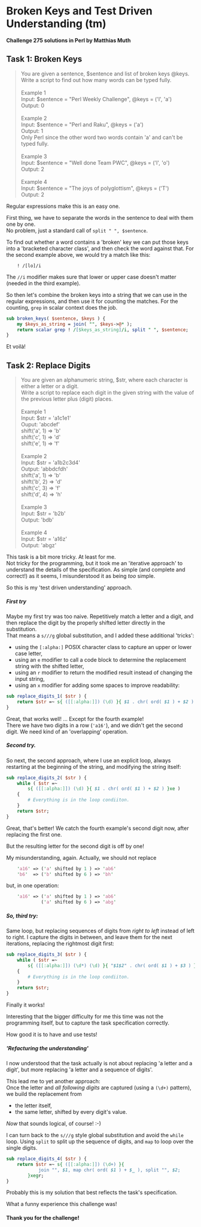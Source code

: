 # Broken Keys and Test Driven Understanding (tm)

**Challenge 275 solutions in Perl by Matthias Muth**

## Task 1: Broken Keys

> You are given a sentence, $sentence and list of broken keys @keys.<br/>
> Write a script to find out how many words can be typed fully.<br/>
> <br/>
> Example 1<br/>
> Input: \$sentence = "Perl Weekly Challenge", @keys = ('l', 'a')<br/>
> Output: 0<br/>
> <br/>
> Example 2<br/>
> Input: \$sentence = "Perl and Raku", @keys = ('a')<br/>
> Output: 1<br/>
> Only Perl since the other word two words contain 'a' and can't be typed fully.<br/>
> <br/>
> Example 3<br/>
> Input: \$sentence = "Well done Team PWC", @keys = ('l', 'o')<br/>
> Output: 2<br/>
> <br/>
> Example 4<br/>
> Input: \$sentence = "The joys of polyglottism", @keys = ('T')<br/>
> Output: 2<br/>

Regular expressions make this is an easy one.

First thing, we have to separate the words in the sentence to deal with them one by one.<br/>
No problem, just a standard call of `split " ", $sentence`.

To find out whether a word contains a 'broken' key
we can put those keys into a 'bracketed character class',
and then check the word against that.
For the second example above, we would try a match like this:

```perl[]  
    ! /[lo]/i
```

The `//i` modifier makes sure that lower or upper case doesn't matter
(needed in the third example).  

So then let's combine the broken keys into a string that we can use in the regular expressions,
and then use it for counting the matches.
For the counting, `grep` in scalar context does the job.

```perl
sub broken_keys( $sentence, $keys ) {
    my $keys_as_string = join( "", $keys->@* );
    return scalar grep ! /[$keys_as_string]/i, split " ", $sentence;
}
```

Et voilà!

## Task 2: Replace Digits

> You are given an alphanumeric string, \$str, where each character is either a letter or a digit.<br/>
> Write a script to replace each digit in the given string with the value of the previous letter plus (digit) places.<br/>
> <br/>
> Example 1<br/>
> Input: \$str = 'a1c1e1'<br/>
> Ouput: 'abcdef'<br/>
> shift('a', 1) => 'b'<br/>
> shift('c', 1) => 'd'<br/>
> shift('e', 1) => 'f'<br/>
> <br/>
> Example 2<br/>
> Input: \$str = 'a1b2c3d4'<br/>
> Output: 'abbdcfdh'<br/>
> shift('a', 1) => 'b'<br/>
> shift('b', 2) => 'd'<br/>
> shift('c', 3) => 'f'<br/>
> shift('d', 4) => 'h'<br/>
> <br/>
> Example 3<br/>
> Input: \$str = 'b2b'<br/>
> Output: 'bdb'<br/>
> <br/>
> Example 4<br/>
> Input: \$str = 'a16z'<br/>
> Output: 'abgz'<br/>

This task is a bit more tricky. At least for me.<br/>
Not tricky for the programming,
but it took me an 'iterative approach' to understand the details of the specification.
As simple (and complete and correct!) as it seems, I misunderstood it as being *too* simple.

So this is my 'test driven understanding' approach.  

##### First try

Maybe my first try was too naive.
Repetitively match a letter and a digit,
and then replace the digit by the properly shifted letter directly in the substitution.<br/>
That means a `s///g` global substitution, and I added these additional 'tricks':

* using the `[:alpha:]` POSIX character class to capture an upper or lower case letter,
* using an `e` modifier to call a code block to determine the replacement string with the shifted letter,
* using an `r` modifier to return the modified result instead of changing the input string,
* using an `x` modifier for adding some spaces to improve readability: 

```perl
sub replace_digits_1( $str ) {
    return $str =~ s{ ([[:alpha:]]) (\d) }{ $1 . chr( ord( $1 ) + $2 ) }egr;
}
```

Great, that works well! ...
Except for the fourth example!<br/>
There we have two digits in a row (`'a16'`),
and we didn't get the second digit.
We need kind of an 'overlapping' operation.

##### Second try.

So next, the second approach,
where I use an explicit loop, always restarting at the beginning of the string,
and modifying the string itself:

```perl
sub replace_digits_2( $str ) {
    while ( $str =~
        s{ ([[:alpha:]]) (\d) }{ $1 . chr( ord( $1 ) + $2 ) }xe )
    {
        # Everything is in the loop condiiton.
    }
    return $str;
}
```

Great, that's better!
We catch the fourth example's second digit now, after replacing the first one.

But the resulting letter for the second digit is off by one!

My misunderstanding, again. Actually, we should not replace
```perl
    'a16' => ('a' shifted by 1 ) => 'ab6'
    'b6'  => ('b' shifted by 6 ) => 'bh'
```
but, in one operation:
```perl
    'a16' => ('a' shifted by 1 ) => 'ab6'
             ('a' shifted by 6 ) => 'abg'
```

##### So, third try:

Same loop, but replacing sequences of digits from *right to left* instead of left to right.
I capture the digits in between, and leave them for the next iterations,
replacing the rightmost digit first:

```perl
sub replace_digits_3( $str ) {
    while ( $str =~
        s{ ([[:alpha:]]) (\d*) (\d) }{ "$1$2" . chr( ord( $1 ) + $3 ) }xe )
    {
        # Everything is in the loop condiiton.
    }
    return $str;
}
```

Finally it works!

Interesting that the bigger difficulty for me this time was not the programming itself,
but to capture the task specification correctly.

How good it is to have and use tests!

##### 'Refacturing the understanding'

I now understood that the task actually is not about replacing 'a letter and a digit',
but more replacing 'a letter and a sequence of digits'.

This lead me to yet another approach:<br/>
Once the letter and *all following digits* are captured
(using a `(\d+)` pattern), we build the replacement from

- the letter itself,
- the same letter, shifted by every digit's value.

*Now* that sounds logical, of course! :-)

I can turn back to the `s///g` style global substitution and avoid the `while` loop.
Using `split` to split up the sequence of digits, and `map` to loop over the single digits.

```perl
sub replace_digits_4( $str ) {
    return $str =~ s{ ([[:alpha:]]) (\d+) }{
            join "", $1, map chr( ord( $1 ) + $_ ), split "", $2;
        }xegr;
}
```

Probably this is my solution that best reflects the task's specification.

What a funny experience this challenge was!

#### **Thank you for the challenge!**
